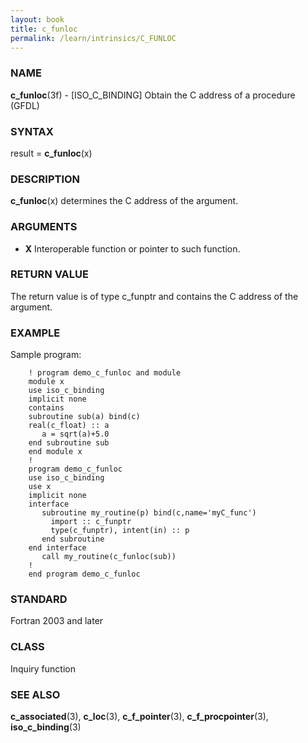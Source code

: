 ```yaml
---
layout: book
title: c_funloc
permalink: /learn/intrinsics/C_FUNLOC
---
```

### NAME

__c\_funloc__(3f) - \[ISO\_C\_BINDING\] Obtain the C address of a procedure
(GFDL)

### SYNTAX

result = __c\_funloc__(x)

### DESCRIPTION

__c\_funloc__(x) determines the C address of the argument.

### ARGUMENTS

  - __X__
    Interoperable function or pointer to such function.

### RETURN VALUE

The return value is of type c\_funptr and contains the C address of the
argument.

### EXAMPLE

Sample program:

```
    ! program demo_c_funloc and module
    module x
    use iso_c_binding
    implicit none
    contains
    subroutine sub(a) bind(c)
    real(c_float) :: a
       a = sqrt(a)+5.0
    end subroutine sub
    end module x
    !
    program demo_c_funloc
    use iso_c_binding
    use x
    implicit none
    interface
       subroutine my_routine(p) bind(c,name='myC_func')
         import :: c_funptr
         type(c_funptr), intent(in) :: p
       end subroutine
    end interface
       call my_routine(c_funloc(sub))
    !
    end program demo_c_funloc
```

### STANDARD

Fortran 2003 and later

### CLASS

Inquiry function

### SEE ALSO

__c\_associated__(3), __c\_loc__(3), __c\_f\_pointer__(3),
__c\_f\_procpointer__(3), __iso\_c\_binding__(3)
